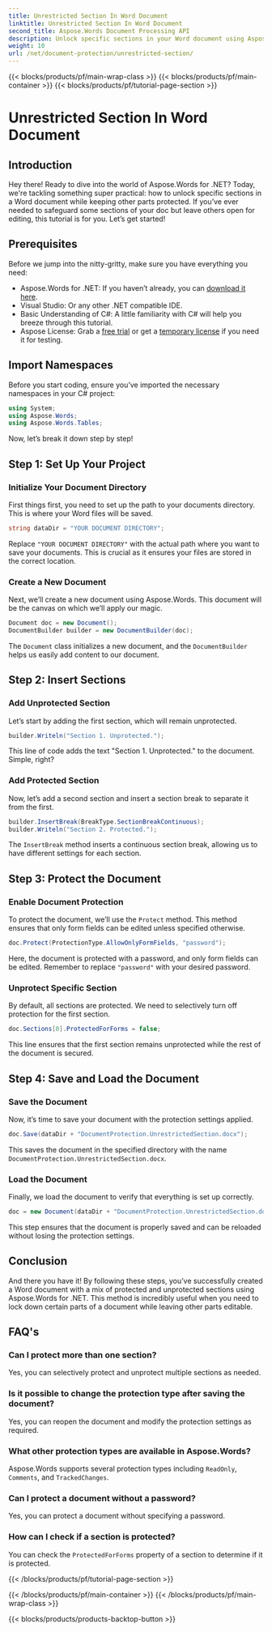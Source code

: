 ```yaml
---
title: Unrestricted Section In Word Document
linktitle: Unrestricted Section In Word Document
second_title: Aspose.Words Document Processing API
description: Unlock specific sections in your Word document using Aspose.Words for .NET with this step-by-step guide. Perfect for protecting sensitive content.
weight: 10
url: /net/document-protection/unrestricted-section/
---
```


{{< blocks/products/pf/main-wrap-class >}}
{{< blocks/products/pf/main-container >}}
{{< blocks/products/pf/tutorial-page-section >}}

# Unrestricted Section In Word Document

## Introduction

Hey there! Ready to dive into the world of Aspose.Words for .NET? Today, we're tackling something super practical: how to unlock specific sections in a Word document while keeping other parts protected. If you’ve ever needed to safeguard some sections of your doc but leave others open for editing, this tutorial is for you. Let’s get started!

## Prerequisites

Before we jump into the nitty-gritty, make sure you have everything you need:

- Aspose.Words for .NET: If you haven’t already, you can [download it here](https://releases.aspose.com/words/net/).
- Visual Studio: Or any other .NET compatible IDE.
- Basic Understanding of C#: A little familiarity with C# will help you breeze through this tutorial.
- Aspose License: Grab a [free trial](https://releases.aspose.com/) or get a [temporary license](https://purchase.aspose.com/temporary-license/) if you need it for testing.

## Import Namespaces

Before you start coding, ensure you’ve imported the necessary namespaces in your C# project:

```csharp
using System;
using Aspose.Words;
using Aspose.Words.Tables;
```

Now, let’s break it down step by step!

## Step 1: Set Up Your Project

### Initialize Your Document Directory

First things first, you need to set up the path to your documents directory. This is where your Word files will be saved.

```csharp
string dataDir = "YOUR DOCUMENT DIRECTORY";
```

Replace `"YOUR DOCUMENT DIRECTORY"` with the actual path where you want to save your documents. This is crucial as it ensures your files are stored in the correct location.

### Create a New Document

Next, we’ll create a new document using Aspose.Words. This document will be the canvas on which we’ll apply our magic.

```csharp
Document doc = new Document();
DocumentBuilder builder = new DocumentBuilder(doc);
```

The `Document` class initializes a new document, and the `DocumentBuilder` helps us easily add content to our document.

## Step 2: Insert Sections

### Add Unprotected Section

Let’s start by adding the first section, which will remain unprotected.

```csharp
builder.Writeln("Section 1. Unprotected.");
```

This line of code adds the text "Section 1. Unprotected." to the document. Simple, right?

### Add Protected Section

Now, let’s add a second section and insert a section break to separate it from the first.

```csharp
builder.InsertBreak(BreakType.SectionBreakContinuous);
builder.Writeln("Section 2. Protected.");
```

The `InsertBreak` method inserts a continuous section break, allowing us to have different settings for each section.

## Step 3: Protect the Document

### Enable Document Protection

To protect the document, we’ll use the `Protect` method. This method ensures that only form fields can be edited unless specified otherwise.

```csharp
doc.Protect(ProtectionType.AllowOnlyFormFields, "password");
```

Here, the document is protected with a password, and only form fields can be edited. Remember to replace `"password"` with your desired password.

### Unprotect Specific Section

By default, all sections are protected. We need to selectively turn off protection for the first section.

```csharp
doc.Sections[0].ProtectedForForms = false;
```

This line ensures that the first section remains unprotected while the rest of the document is secured.

## Step 4: Save and Load the Document

### Save the Document

Now, it’s time to save your document with the protection settings applied.

```csharp
doc.Save(dataDir + "DocumentProtection.UnrestrictedSection.docx");
```

This saves the document in the specified directory with the name `DocumentProtection.UnrestrictedSection.docx`.

### Load the Document

Finally, we load the document to verify that everything is set up correctly.

```csharp
doc = new Document(dataDir + "DocumentProtection.UnrestrictedSection.docx");
```

This step ensures that the document is properly saved and can be reloaded without losing the protection settings.

## Conclusion

And there you have it! By following these steps, you’ve successfully created a Word document with a mix of protected and unprotected sections using Aspose.Words for .NET. This method is incredibly useful when you need to lock down certain parts of a document while leaving other parts editable.

## FAQ's

### Can I protect more than one section?
Yes, you can selectively protect and unprotect multiple sections as needed.

### Is it possible to change the protection type after saving the document?
Yes, you can reopen the document and modify the protection settings as required.

### What other protection types are available in Aspose.Words?
Aspose.Words supports several protection types including `ReadOnly`, `Comments`, and `TrackedChanges`.

### Can I protect a document without a password?
Yes, you can protect a document without specifying a password.

### How can I check if a section is protected?
You can check the `ProtectedForForms` property of a section to determine if it is protected.

{{< /blocks/products/pf/tutorial-page-section >}}

{{< /blocks/products/pf/main-container >}}
{{< /blocks/products/pf/main-wrap-class >}}

{{< blocks/products/products-backtop-button >}}
